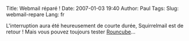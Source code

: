 Title: Webmail réparé !
Date: 2007-01-03 19:40
Author: Paul
Tags: 
Slug: webmail-repare
Lang: fr

L'interruption aura été heureusement de courte durée, Squirrelmail est
de retour ! Mais vous pouvez toujours tester
[Rouncube](https://www.ezvan.fr/roundcubemail/)...

